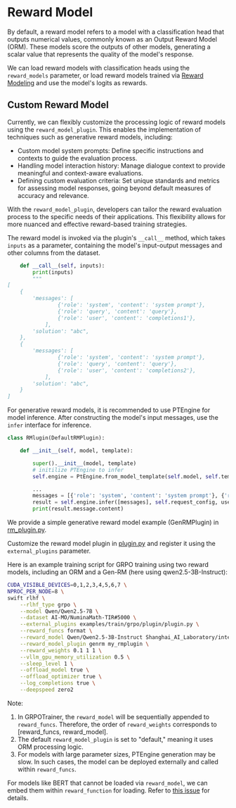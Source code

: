 # Reward Model

By default, a reward model refers to a model with a classification head that outputs numerical values, commonly known as an Output Reward Model (ORM). These models score the outputs of other models, generating a scalar value that represents the quality of the model's response.

We can load reward models with classification heads using the `reward_models` parameter, or load reward models trained via [Reward Modeling](../../human-alignment.md#rm) and use the model's logits as rewards.

## Custom Reward Model

Currently, we can flexibly customize the processing logic of reward models using the `reward_model_plugin`. This enables the implementation of techniques such as generative reward models, including:
- Custom model system prompts: Define specific instructions and contexts to guide the evaluation process.
- Handling model interaction history: Manage dialogue context to provide meaningful and context-aware evaluations.
- Defining custom evaluation criteria: Set unique standards and metrics for assessing model responses, going beyond default measures of accuracy and relevance.

With the `reward_model_plugin`, developers can tailor the reward evaluation process to the specific needs of their applications. This flexibility allows for more nuanced and effective reward-based training strategies.

The reward model is invoked via the plugin's `__call__` method, which takes `inputs` as a parameter, containing the model's input-output messages and other columns from the dataset.

```python
    def __call__(self, inputs):
        print(inputs)
        """
[
    {
        'messages': [
                {'role': 'system', 'content': 'system prompt'},
                {'role': 'query', 'content': 'query'},
                {'role': 'user', 'content': 'completions1'},
            ],
        'solution': "abc",
    },
    {
        'messages': [
                {'role': 'system', 'content': 'system prompt'},
                {'role': 'query', 'content': 'query'},
                {'role': 'user', 'content': 'completions2'},
            ],
        'solution': "abc",
    }
]

```

For generative reward models, it is recommended to use PTEngine for model inference. After constructing the model's input messages, use the `infer` interface for inference.
```python
class RMlugin(DefaultRMPlugin):

    def __init__(self, model, template):

        super().__init__(model, template)
        # initilize PTEngine to infer
        self.engine = PtEngine.from_model_template(self.model, self.template, max_batch_size=0)

        ...
        messages = [{'role': 'system', 'content': 'system prompt'}, {'role': 'query', 'content': 'query'}]
        result = self.engine.infer([messages], self.request_config, use_tqdm=False)
        print(result.message.content)
```


We provide a simple generative reward model example (GenRMPlugin) in [rm_plugin.py](https://github.com/modelscope/ms-swift/blob/main/swift/plugin/rm_plugin.py).

Customize the reward model plugin in [plugin.py](https://github.com/modelscope/ms-swift/blob/main/examples/train/grpo/plugin/plugin.py) and register it using the `external_plugins` parameter.

Here is an example training script for GRPO training using two reward models, including an ORM and a Gen-RM (here using qwen2.5-3B-Instruct):

```bash
CUDA_VISIBLE_DEVICES=0,1,2,3,4,5,6,7 \
NPROC_PER_NODE=8 \
swift rlhf \
    --rlhf_type grpo \
    --model Qwen/Qwen2.5-7B \
    --dataset AI-MO/NuminaMath-TIR#5000 \
    --external_plugins examples/train/grpo/plugin/plugin.py \
    --reward_funcs format \
    --reward_model Qwen/Qwen2.5-3B-Instruct Shanghai_AI_Laboratory/internlm2-7b-reward \
    --reward_model_plugin genrm my_rmplugin \
    --reward_weights 0.1 1 1 \
    --vllm_gpu_memory_utilization 0.5 \
    --sleep_level 1 \
    --offload_model true \
    --offload_optimizer true \
    --log_completions true \
    --deepspeed zero2
```

Note:
1. In GRPOTrainer, the `reward_model` will be sequentially appended to `reward_funcs`. Therefore, the order of `reward_weights` corresponds to [reward_funcs, reward_model].
2. The default `reward_model_plugin` is set to "default," meaning it uses ORM processing logic.
3. For models with large parameter sizes, PTEngine generation may be slow. In such cases, the model can be deployed externally and called within `reward_funcs`.

For models like BERT that cannot be loaded via `reward_model`, we can embed them within `reward_function` for loading. Refer to [this issue](https://github.com/modelscope/ms-swift/issues/4580) for details.
